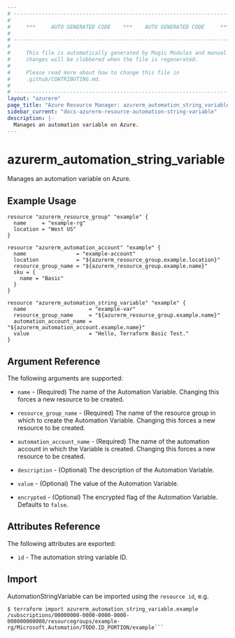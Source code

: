 ```yaml
---
# ----------------------------------------------------------------------------
#
#     ***     AUTO GENERATED CODE    ***    AUTO GENERATED CODE     ***
#
# ----------------------------------------------------------------------------
#
#     This file is automatically generated by Magic Modules and manual
#     changes will be clobbered when the file is regenerated.
#
#     Please read more about how to change this file in
#     .github/CONTRIBUTING.md.
#
# ----------------------------------------------------------------------------
layout: "azurerm"
page_title: "Azure Resource Manager: azurerm_automation_string_variable"
sidebar_current: "docs-azurerm-resource-automation-string-variable"
description: |-
  Manages an automation variable on Azure.
---
```


# azurerm_automation_string_variable

Manages an automation variable on Azure.




## Example Usage

```hcl
resource "azurerm_resource_group" "example" {
  name     = "example-rg"
  location = "West US"
}

resource "azurerm_automation_account" "example" {
  name                = "example-account"
  location            = "${azurerm_resource_group.example.location}"
  resource_group_name = "${azurerm_resource_group.example.name}"
  sku = {
    name = "Basic"
  }
}

resource "azurerm_automation_string_variable" "example" {
  name                    = "example-var"
  resource_group_name     = "${azurerm_resource_group.example.name}"
  automation_account_name = "${azurerm_automation_account.example.name}"
  value                   = "Hello, Terraform Basic Test."
}
```

## Argument Reference

The following arguments are supported:

* `name` - (Required) The name of the Automation Variable. Changing this forces a new resource to be created.

* `resource_group_name` - (Required) The name of the resource group in which to create the Automation Variable. Changing this forces a new resource to be created.

* `automation_account_name` - (Required) The name of the automation account in which the Variable is created. Changing this forces a new resource to be created.

* `description` - (Optional) The description of the Automation Variable.

* `value` - (Optional) The value of the Automation Variable.

* `encrypted` - (Optional) The encrypted flag of the Automation Variable. Defaults to `false`.

## Attributes Reference

The following attributes are exported:

* `id` - The automation string variable ID.



## Import

AutomationStringVariable can be imported using the `resource id`, e.g.
```shell
$ terraform import azurerm_automation_string_variable.example /subscriptions/00000000-0000-0000-0000-000000000000/resourcegroups/example-rg/Microsoft.Automation/TODO.ID_PORTION/example```
